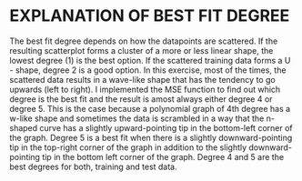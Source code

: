# EXPLANATION OF BEST FIT DEGREE

The best fit degree depends on how the datapoints are scattered. If the resulting scatterplot
forms a cluster of a more or less linear shape, the lowest degree (1) is the best option. If
the scattered training data forms a U - shape, degree 2 is a good option. In this exercise, most
of the times, the scattered data results in a wave-like shape that has the tendency to go 
upwards (left to right). I implemented the MSE function to find out which degree is the best fit
and the result is amost always either degree 4 or degree 5. This is the case because a polynomial
graph of 4th degree has a w-like shape and sometimes the data is scrambled in a way that the n-shaped curve
has a slightly upward-pointing tip in the bottom-left corner of the graph. Degree 5 is a best fit when there
is a slightly downward-pointing tip in the top-right corner of the graph in addition to the slightly 
downward-pointing tip in the bottom left corner of the graph. Degree 4 and 5 are the best degrees for both,
training and test data.